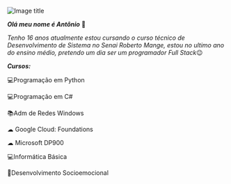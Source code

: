 ![Image title](https://i.pinimg.com/originals/da/ae/3b/daae3badfb7357d973062b2abeef24eb.gif)

***Olá meu nome é Antônio*** 👋

 *Tenho 16 anos atualmente estou cursando o curso técnico de Desenvolvimento de Sistema no Senai Roberto Mange, estou no ultimo ano do ensino médio, pretendo um dia ser um programador Full Stack*😉
 
***Cursos:***

💻Programação em Python

💻Programação em C#

📚Adm de Redes Windows

☁ Google Cloud: Foundations

☁ Microsoft DP900

💻Informática Básica 

🤝Desenvolvimento Socioemocional

<!---
AntonioC-Silva/AntonioC-Silva is a ✨ special ✨ repository because its `README.md` (this file) appears on your GitHub profile.
You can click the Preview link to take a look at your changes.
--->
